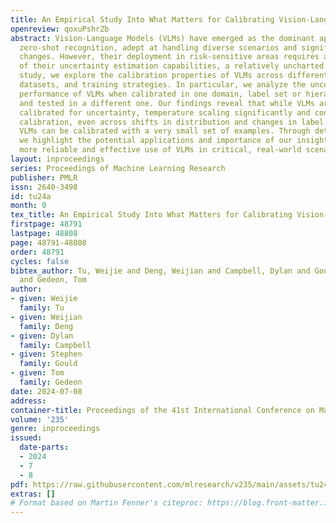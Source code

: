 ```yaml
---
title: An Empirical Study Into What Matters for Calibrating Vision-Language Models
openreview: qoxuPshrZb
abstract: Vision-Language Models (VLMs) have emerged as the dominant approach for
  zero-shot recognition, adept at handling diverse scenarios and significant distribution
  changes. However, their deployment in risk-sensitive areas requires a deeper understanding
  of their uncertainty estimation capabilities, a relatively uncharted area. In this
  study, we explore the calibration properties of VLMs across different architectures,
  datasets, and training strategies. In particular, we analyze the uncertainty estimation
  performance of VLMs when calibrated in one domain, label set or hierarchy level,
  and tested in a different one. Our findings reveal that while VLMs are not inherently
  calibrated for uncertainty, temperature scaling significantly and consistently improves
  calibration, even across shifts in distribution and changes in label set. Moreover,
  VLMs can be calibrated with a very small set of examples. Through detailed experimentation,
  we highlight the potential applications and importance of our insights, aiming for
  more reliable and effective use of VLMs in critical, real-world scenarios.
layout: inproceedings
series: Proceedings of Machine Learning Research
publisher: PMLR
issn: 2640-3498
id: tu24a
month: 0
tex_title: An Empirical Study Into What Matters for Calibrating Vision-Language Models
firstpage: 48791
lastpage: 48808
page: 48791-48808
order: 48791
cycles: false
bibtex_author: Tu, Weijie and Deng, Weijian and Campbell, Dylan and Gould, Stephen
  and Gedeon, Tom
author:
- given: Weijie
  family: Tu
- given: Weijian
  family: Deng
- given: Dylan
  family: Campbell
- given: Stephen
  family: Gould
- given: Tom
  family: Gedeon
date: 2024-07-08
address:
container-title: Proceedings of the 41st International Conference on Machine Learning
volume: '235'
genre: inproceedings
issued:
  date-parts:
  - 2024
  - 7
  - 8
pdf: https://raw.githubusercontent.com/mlresearch/v235/main/assets/tu24a/tu24a.pdf
extras: []
# Format based on Martin Fenner's citeproc: https://blog.front-matter.io/posts/citeproc-yaml-for-bibliographies/
---
```

